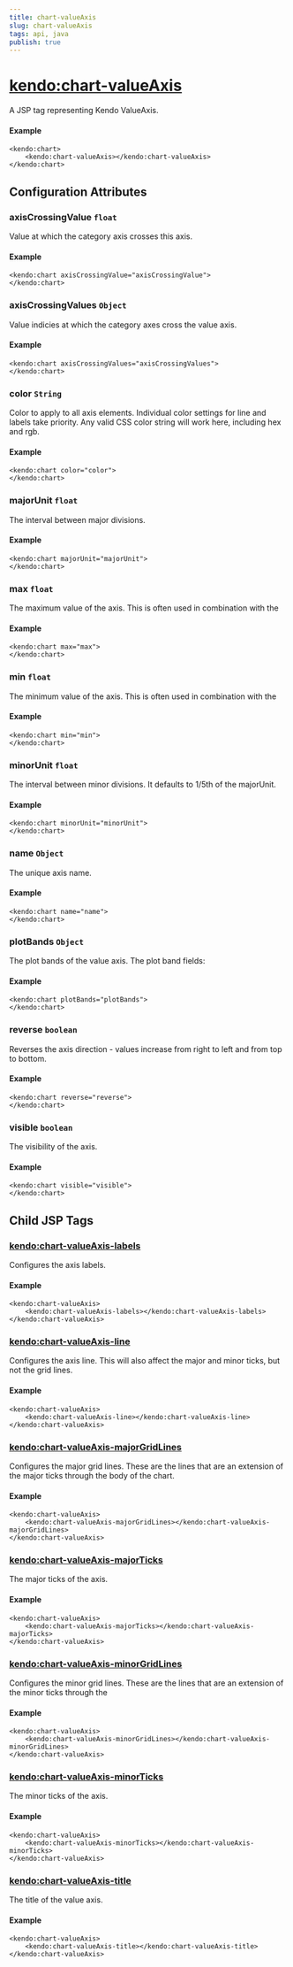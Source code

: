 ```yaml
---
title: chart-valueAxis
slug: chart-valueAxis
tags: api, java
publish: true
---
```


# <kendo:chart-valueAxis>
A JSP tag representing Kendo ValueAxis.

#### Example
    <kendo:chart>
        <kendo:chart-valueAxis></kendo:chart-valueAxis>
    </kendo:chart>


## Configuration Attributes


### axisCrossingValue `float`

Value at which the category axis crosses this axis.

#### Example
    <kendo:chart axisCrossingValue="axisCrossingValue">
    </kendo:chart>



### axisCrossingValues `Object`

Value indicies at which the category axes cross the value axis.

#### Example
    <kendo:chart axisCrossingValues="axisCrossingValues">
    </kendo:chart>



### color `String`

Color to apply to all axis elements.
Individual color settings for line and labels take priority. Any valid CSS color string will work here, including hex and rgb.

#### Example
    <kendo:chart color="color">
    </kendo:chart>



### majorUnit `float`

The interval between major divisions.

#### Example
    <kendo:chart majorUnit="majorUnit">
    </kendo:chart>



### max `float`

The maximum value of the axis.
This is often used in combination with the

#### Example
    <kendo:chart max="max">
    </kendo:chart>



### min `float`

The minimum value of the axis.
This is often used in combination with the

#### Example
    <kendo:chart min="min">
    </kendo:chart>



### minorUnit `float`

The interval between minor divisions.
It defaults to 1/5th of the majorUnit.

#### Example
    <kendo:chart minorUnit="minorUnit">
    </kendo:chart>



### name `Object`

The unique axis name.

#### Example
    <kendo:chart name="name">
    </kendo:chart>



### plotBands `Object`

The plot bands of the value axis.
The plot band fields:

#### Example
    <kendo:chart plotBands="plotBands">
    </kendo:chart>



### reverse `boolean`

Reverses the axis direction -
values increase from right to left and from top to bottom.

#### Example
    <kendo:chart reverse="reverse">
    </kendo:chart>



### visible `boolean`

The visibility of the axis.

#### Example
    <kendo:chart visible="visible">
    </kendo:chart>



## Child JSP Tags

### [<kendo:chart-valueAxis-labels>](/api/wrappers/jsp/chart/valueaxis-labels)

Configures the axis labels.

#### Example

    <kendo:chart-valueAxis>
        <kendo:chart-valueAxis-labels></kendo:chart-valueAxis-labels>
    </kendo:chart-valueAxis>
 
### [<kendo:chart-valueAxis-line>](/api/wrappers/jsp/chart/valueaxis-line)

Configures the axis line. This will also affect the major and minor ticks, but not the grid lines.

#### Example

    <kendo:chart-valueAxis>
        <kendo:chart-valueAxis-line></kendo:chart-valueAxis-line>
    </kendo:chart-valueAxis>
 
### [<kendo:chart-valueAxis-majorGridLines>](/api/wrappers/jsp/chart/valueaxis-majorgridlines)

Configures the major grid lines. These are the lines that are an extension of the major ticks through the
body of the chart.

#### Example

    <kendo:chart-valueAxis>
        <kendo:chart-valueAxis-majorGridLines></kendo:chart-valueAxis-majorGridLines>
    </kendo:chart-valueAxis>
 
### [<kendo:chart-valueAxis-majorTicks>](/api/wrappers/jsp/chart/valueaxis-majorticks)

The major ticks of the axis.

#### Example

    <kendo:chart-valueAxis>
        <kendo:chart-valueAxis-majorTicks></kendo:chart-valueAxis-majorTicks>
    </kendo:chart-valueAxis>
 
### [<kendo:chart-valueAxis-minorGridLines>](/api/wrappers/jsp/chart/valueaxis-minorgridlines)

Configures the minor grid lines.  These are the lines that are an extension of the minor ticks through the

#### Example

    <kendo:chart-valueAxis>
        <kendo:chart-valueAxis-minorGridLines></kendo:chart-valueAxis-minorGridLines>
    </kendo:chart-valueAxis>
 
### [<kendo:chart-valueAxis-minorTicks>](/api/wrappers/jsp/chart/valueaxis-minorticks)

The minor ticks of the axis.

#### Example

    <kendo:chart-valueAxis>
        <kendo:chart-valueAxis-minorTicks></kendo:chart-valueAxis-minorTicks>
    </kendo:chart-valueAxis>
 
### [<kendo:chart-valueAxis-title>](/api/wrappers/jsp/chart/valueaxis-title)

The title of the value axis.

#### Example

    <kendo:chart-valueAxis>
        <kendo:chart-valueAxis-title></kendo:chart-valueAxis-title>
    </kendo:chart-valueAxis>
 

